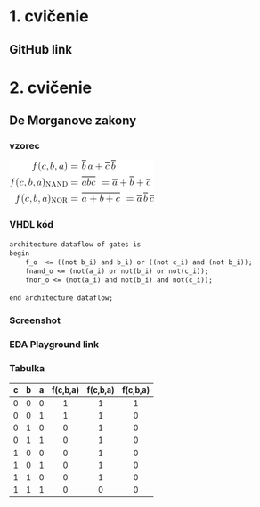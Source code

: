 # 1. cvičenie

## GitHub link

# 2. cvičenie

## De Morganove zakony

### vzorec

![Vzorce](/Labs/01-gates/Images/vzorec1.gif)

### VHDL kód
```
architecture dataflow of gates is
begin
    f_o  <= ((not b_i) and b_i) or ((not c_i) and (not b_i));
    fnand_o <= (not(a_i) or not(b_i) or not(c_i));
    fnor_o <= (not(a_i) and not(b_i) and not(c_i));

end architecture dataflow;
```
### Screenshot

### EDA Playground link

### Tabulka
| **c** | **b** |**a** | **f(c,b,a)** | **f(c,b,a)** | **f(c,b,a)** |
| :-: | :-: | :-: | :-: | :-: | :-: |
| 0 | 0 | 0 | 1 | 1 | 1 |
| 0 | 0 | 1 | 1 | 1 | 0 |
| 0 | 1 | 0 | 0 | 1 | 0 |
| 0 | 1 | 1 | 0 | 1 | 0 |
| 1 | 0 | 0 | 0 | 1 | 0 |
| 1 | 0 | 1 | 0 | 1 | 0 |
| 1 | 1 | 0 | 0 | 1 | 0 |
| 1 | 1 | 1 | 0 | 0 | 0 |